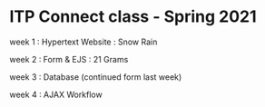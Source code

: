 
# ITP Connect class - Spring 2021


week 1 : Hypertext Website : Snow Rain

week 2 : Form & EJS : 21 Grams

week 3 : Database (continued form last week)

week 4 : AJAX Workflow